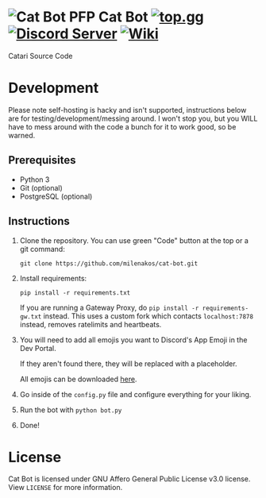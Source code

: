 # ![Cat Bot PFP](https://wsrv.nl/?url=raw.githubusercontent.com/milenakos/cat-bot/main/images/cat.png&h=25) Cat Bot [![top.gg](https://top.gg/api/widget/servers/966695034340663367.svg?noavatar=true)](https://top.gg/bot/966695034340663367) [![Discord Server](https://img.shields.io/discord/966586000417619998?label=discord&logo=discord)](https://discord.gg/cat-stand-966586000417619998) [![Wiki](https://img.shields.io/badge/Wiki-blue?label=Cat%20Bot&logo=wiki.js)](https://wiki.minkos.lol)

Catari Source Code

# Development

Please note self-hosting is hacky and isn't supported, instructions below are for testing/development/messing around. I won't stop you, but you WILL have to mess around with the code a bunch for it to work good, so be warned.

## Prerequisites

- Python 3
- Git (optional)
- PostgreSQL (optional)

## Instructions

1. Clone the repository. You can use green "Code" button at the top or a git command:

   `git clone https://github.com/milenakos/cat-bot.git`

2. Install requirements:

   `pip install -r requirements.txt`

   If you are running a Gateway Proxy, do `pip install -r requirements-gw.txt` instead. This uses a custom fork which contacts `localhost:7878` instead, removes ratelimits and heartbeats.

3. You will need to add all emojis you want to Discord's App Emoji in the Dev Portal.

   If they aren't found there, they will be replaced with a placeholder.

   All emojis can be downloaded [here](https://github.com/staring-cat/emojis/releases/latest/download/emojis.zip).

4. Go inside of the `config.py` file and configure everything for your liking.

5. Run the bot with `python bot.py`

6. Done!

# License

Cat Bot is licensed under GNU Affero General Public License v3.0 license. View `LICENSE` for more information.
